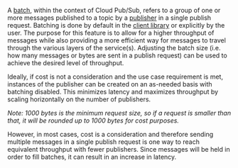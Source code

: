


A [batch](https://cloud.google.com/pubsub/docs/publisher#batching), within the context of Cloud Pub/Sub, refers to a group of one or more messages published to a topic by a [publisher](https://cloud.google.com/pubsub/docs/overview#publisher-subscriber-relationships) in a single publish request. Batching is done by default in the [client library](https://cloud.google.com/pubsub/docs/reference/libraries) or explicitly by the user. The purpose for this feature is to allow for a higher throughput of messages while also providing a more efficient way for messages to travel through the various layers of the service(s). Adjusting the batch size (i.e. how many messages or bytes are sent in a publish request) can be used to achieve the desired level of throughput.

Ideally, if cost is not a consideration and the use case requirement is met, instances of the publisher can be created on an as-needed basis with batching disabled. This minimizes latency and maximizes throughput by scaling horizontally on the number of publishers.

_Note: 1000 bytes is the minimum request size, so if a request is smaller than that, it will be rounded up to 1000 bytes for cost purposes._

However, in most cases, cost is a consideration and therefore sending multiple messages in a single publish request is one way to reach equivalent throughput with fewer publishers. Since messages will be held in order to fill batches, it can result in an increase in latency.